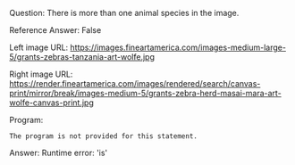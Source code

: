 Question: There is more than one animal species in the image.

Reference Answer: False

Left image URL: https://images.fineartamerica.com/images-medium-large-5/grants-zebras-tanzania-art-wolfe.jpg

Right image URL: https://render.fineartamerica.com/images/rendered/search/canvas-print/mirror/break/images-medium-5/grants-zebra-herd-masai-mara-art-wolfe-canvas-print.jpg

Program:

```
The program is not provided for this statement.
```
Answer: Runtime error: 'is'

